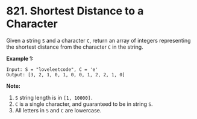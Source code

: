 # 821. Shortest Distance to a Character

Given a string `S` and a character `C`, return an array of integers representing the shortest distance from the character `C` in the string.

**Example 1:**

```()
Input: S = "loveleetcode", C = 'e'
Output: [3, 2, 1, 0, 1, 0, 0, 1, 2, 2, 1, 0]
```

**Note:**

1. `S` string length is in `[1, 10000].`
2. `C` is a single character, and guaranteed to be in string `S`.
3. All letters in `S` and `C` are lowercase.
